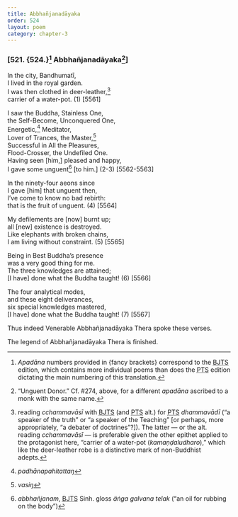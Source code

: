 ```yaml
---
title: Abbhañjanadāyaka
order: 524
layout: poem
category: chapter-3
---
```


### \[521. {524.}[^1] Abbhañjanadāyaka[^2]\]

In the city, Bandhumatī,  
I lived in the royal garden.  
I was then clothed in deer-leather,[^3]  
carrier of a water-pot. (1) \[5561\]

I saw the Buddha, Stainless One,  
the Self-Become, Unconquered One,  
Energetic,[^4] Meditator,  
Lover of Trances, the Master,[^5]  
Successful in All the Pleasures,  
Flood-Crosser, the Undefiled One.  
Having seen \[him,\] pleased and happy,  
I gave some unguent[^6] \[to him.\] (2-3) \[5562-5563\]

In the ninety-four aeons since  
I gave \[him\] that unguent then,  
I’ve come to know no bad rebirth:  
that is the fruit of unguent. (4) \[5564\]

My defilements are \[now\] burnt up;  
all \[new\] existence is destroyed.  
Like elephants with broken chains,  
I am living without constraint. (5) \[5565\]

Being in Best Buddha’s presence  
was a very good thing for me.  
The three knowledges are attained;  
\[I have\] done what the Buddha taught! (6) \[5566\]

The four analytical modes,  
and these eight deliverances,  
six special knowledges mastered,  
\[I have\] done what the Buddha taught! (7) \[5567\]

Thus indeed Venerable Abbhañjanadāyaka Thera spoke these verses.

The legend of Abbhañjanadāyaka Thera is finished.

[^1]: *Apadāna* numbers provided in {fancy brackets} correspond to the <abbr title="Buddha Jayanthi Tripitaka Series">BJTS</abbr> edition, which contains more individual poems than does the <abbr title="Pali Text Society">PTS</abbr> edition dictating the main numbering of this translation.

[^2]: “Unguent Donor.” Cf. \#274, above, for a different *apadāna* ascribed to a monk with the same name.

[^3]: reading *<span class="diacritics" data-state="on">c</span><span class="no-diacritics" data-state="off">ch</span>ammavāsī* with <abbr title="Buddha Jayanthi Tripitaka Series">BJTS</abbr> (and <abbr title="Pali Text Society">PTS</abbr> alt.) for <abbr title="Pali Text Society">PTS</abbr> *dhammavādī* (“a speaker of the truth” or “a speaker of the Teaching” \[or perhaps, more appropriately, “a debater of doctrines”?\]). The latter — or the alt. reading *<span class="diacritics" data-state="on">c</span><span class="no-diacritics" data-state="off">ch</span>ammavāsī* — is preferable given the other epithet applied to the protagonist here, “carrier of a water-pot (*kamaṇḍaludharo*),” which like the deer-leather robe is a distinctive mark of non-Buddhist adepts.

[^4]: *padhānapahitattaŋ*

[^5]: *vasiŋ*

[^6]: *abbhañjanam*, <abbr title="Buddha Jayanthi Tripitaka Series">BJTS</abbr> Sinh. gloss *äṅga galvana telak* (“an oil for rubbing on the body”)
